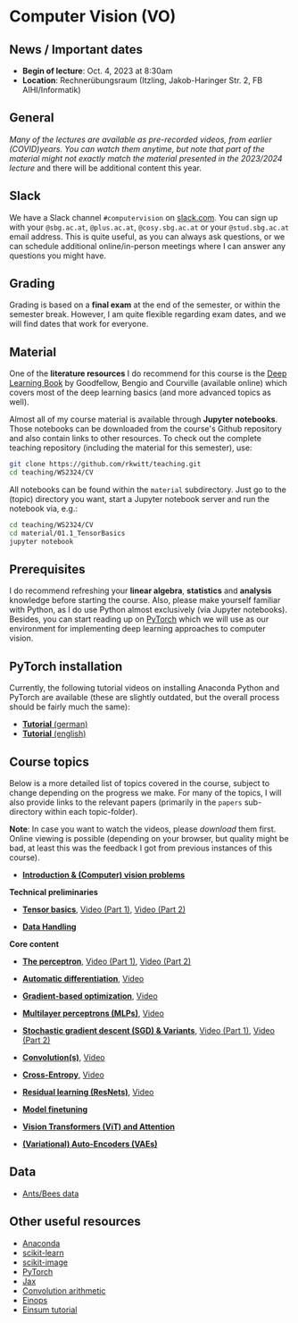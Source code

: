 # Computer Vision (VO)

## News / Important dates

- **Begin of lecture**: Oct. 4, 2023 at 8:30am
- **Location**: Rechnerübungsraum (Itzling, Jakob-Haringer Str. 2, FB AIHI/Informatik) 

## General

*Many of the lectures are available as pre-recorded videos, from earlier (COVID)years. You can watch them anytime, but note that part of the material might not exactly match the material presented in the 2023/2024 lecture* and there will be additional content this year.

## Slack

We have a Slack channel `#computervision` on [slack.com](https://visel.slack.com). You can sign up with your `@sbg.ac.at`, `@plus.ac.at`, `@cosy.sbg.ac.at` or your `@stud.sbg.ac.at` email address. This is quite useful, as you can always ask questions, or we can schedule additional online/in-person meetings where I can answer any questions you might have.

## Grading

Grading is based on a **final exam** at the end of the semester, or within the semester break. However, I am quite flexible regarding exam dates, and we will find dates that work for everyone. 

## Material

One of the **literature resources** I do recommend for this course is the [Deep Learning Book](http://www.deeplearningbook.org/) by Goodfellow, Bengio and
Courville (available online) which covers most of the deep learning basics (and more advanced topics as well).

Almost all of my course material is available through **Jupyter notebooks**. Those notebooks can be downloaded from the course's Github repository and also contain links to other resources. To check out the complete teaching repository (including the material for this semester), use:

```bash
git clone https://github.com/rkwitt/teaching.git
cd teaching/WS2324/CV
```

All notebooks can be found within the `material` subdirectory. Just go to the (topic) directory you want, start a Jupyter notebook server and run the notebook via, e.g.:

```bash
cd teaching/WS2324/CV
cd material/01.1_TensorBasics
jupyter notebook
```

## Prerequisites

I do recommend refreshing your **linear algebra**, **statistics** and **analysis** knowledge before starting the course. Also, please make yourself familiar with Python, as I do use Python almost exclusively (via Jupyter notebooks). Besides, you can start reading up on [PyTorch](https://pytorch.org/) which we will use as our environment for implementing deep learning approaches to computer vision.

## PyTorch installation

Currently, the following tutorial videos on installing Anaconda Python and PyTorch are available (these are slightly outdated, but the overall process should be fairly much the same):

- [**Tutorial** (german)](https://drive.google.com/file/d/1OCG9upipvTwCKdSPm3CIteRbbpuyxyul/view?usp=sharing)
- [**Tutorial** (english)](https://drive.google.com/file/d/1UJgkWttFZ4STwSIT_m-9npnSnsgEW3gd/view?usp=sharing)

## Course topics

Below is a more detailed list of topics covered in the course, subject to change depending on the progress we make. For many of the topics, I will also provide links to the relevant papers (primarily in the `papers` sub-directory within each topic-folder).

**Note**: In case you want to watch the videos, please *download* them first. Online viewing is possible (depending on your browser, but quality might be bad, at least this was the feedback I got from previous instances of this course).

- [**Introduction & (Computer) vision problems**](../material/IntroSlides.pdf)

**Technical preliminaries**

- [**Tensor basics**](../material/01.1_TensorBasics), [Video (Part 1)](https://drive.google.com/file/d/1LX3ChT5pHeVYeKDE4FKXAoOzObo7SsN0/view?usp=sharing), [Video (Part 2)](https://drive.google.com/file/d/1-qzcMGRZnym5GjZwwGhrBzjSvOHekzzY/view?usp=sharing)

- [**Data Handling**](../material/01.2_DataHandling )

**Core content**

- [**The perceptron**](../material/02_Perceptron), [Video (Part 1)](https://drive.google.com/file/d/1z3PJJaW_FxzoTsYQyR6xTftVaN3DW045/view?usp=sharing), [Video (Part 2)](https://drive.google.com/file/d/1jU7X9v7JSoi8zGucxe8TifPkAy5enrnd/view?usp=sharing)
- [**Automatic differentiation**](../material/03_AutomaticDifferentiation), [Video](https://drive.google.com/file/d/1P5kKkUzqerHbEb0nuZe1yO-pMyD_hDJ_/view?usp=sharing)

- [**Gradient-based optimization**](../material/04_GradientBasedOptimization), [Video](https://drive.google.com/file/d/1RUbrmzDjAknsRxOOs8Jys46ixkEntAOi/view?usp=sharing)

- [**Multilayer perceptrons (MLPs)**](../material/05_MLP), [Video](https://drive.google.com/file/d/1qALepmfgofUzwCdaVQzQRQatDBEwi9np/view?usp=sharing) 

- [**Stochastic gradient descent (SGD) & Variants**](../material/06_SGD), [Video (Part 1)](https://drive.google.com/file/d/1YxDUYllFihSSR5Vv--P_GSu72C1W45Xq/view?usp=sharing), [Video (Part 2)](https://drive.google.com/file/d/1ZFP6rooRv1GiSnTOaCaL-8SqvKFgkQGu/view?usp=sharing)     

- [**Convolution(s)**](../material/07_ConvNets), [Video](https://drive.google.com/file/d/1zW5U1WqEGmd2y_eM_lKwawVtrAih18r3/view?usp=sharing)    

- [**Cross-Entropy**](../material/08_CrossEntropy), [Video](https://drive.google.com/file/d/1zZzOoI9cNbc0MX1AqZwerHAmExTL8-6j/view?usp=sharing)    

- [**Residual learning (ResNets)**](../material/09_ResidualLearning), [Video](https://drive.google.com/file/d/1YfK8Ng_SnrfHWMXM55KpMqo6FY_Xwhue/view?usp=sharing)

- [**Model finetuning**](../material/10_Finetuning)

- [**Vision Transformers (ViT) and Attention**](../material/11_ViT)

- [**(Variational) Auto-Encoders (VAEs)**](../material/12_VAE)

## Data

- [Ants/Bees data](https://drive.google.com/open?id=1izFo-gdrxvDy1klIlu-_RZn3JNTaeogg)

## Other useful resources

- [Anaconda](https://www.anaconda.com/distribution/)
- [scikit-learn](http://scikit-learn.org/stable/)
- [scikit-image](http://scikit-image.org/)
- [PyTorch](http://pytorch.org/)
- [Jax](https://jax.readthedocs.io/en/latest/index.html)
- [Convolution arithmetic](https://github.com/vdumoulin/conv_arithmetic)
- [Einops](https://einops.rocks/)
- [Einsum tutorial](https://rockt.github.io/2018/04/30/einsum)
